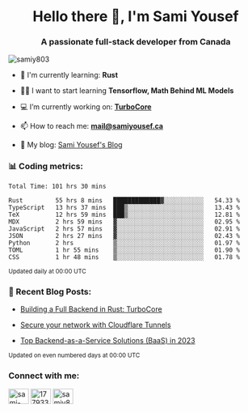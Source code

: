 <h1 align="center">Hello there 👋, I'm Sami Yousef</h1>
<h3 align="center">A passionate full-stack developer from Canada</h3>

<p align="left"> <img src="https://komarev.com/ghpvc/?username=samiy803&label=Profile%20views&color=0e75b6&style=flat" alt="samiy803" /> </p>

- 🌱 I'm currently learning: **Rust**

- 👨‍💻 I want to start learning **Tensorflow, Math Behind ML Models**

- 💻 I’m currently working on: **[TurboCore](https://github.com/samiy803/TurboCore)**

- 📫 How to reach me: **mail@samiyousef.ca**

- 📝 My blog: [Sami Yousef's Blog](https://blog.samiyousef.ca)

<h3 align="left">📊 Coding metrics:</h3>
<!--START_SECTION:waka-->

```text
Total Time: 101 hrs 30 mins

Rust         55 hrs 8 mins   █████████████▓░░░░░░░░░░░   54.33 %
TypeScript   13 hrs 37 mins  ███▒░░░░░░░░░░░░░░░░░░░░░   13.43 %
TeX          12 hrs 59 mins  ███▒░░░░░░░░░░░░░░░░░░░░░   12.81 %
MDX          2 hrs 59 mins   ▓░░░░░░░░░░░░░░░░░░░░░░░░   02.95 %
JavaScript   2 hrs 57 mins   ▓░░░░░░░░░░░░░░░░░░░░░░░░   02.91 %
JSON         2 hrs 27 mins   ▓░░░░░░░░░░░░░░░░░░░░░░░░   02.43 %
Python       2 hrs           ▒░░░░░░░░░░░░░░░░░░░░░░░░   01.97 %
TOML         1 hr 55 mins    ▒░░░░░░░░░░░░░░░░░░░░░░░░   01.90 %
CSS          1 hr 48 mins    ▒░░░░░░░░░░░░░░░░░░░░░░░░   01.78 %
```

<!--END_SECTION:waka-->
<sup>Updated daily at 00:00 UTC</sup>

<h3 align="left">📝 Recent Blog Posts:</h3>

<!-- BLOG-POST-LIST:START -->
- [Building a Full Backend in Rust: TurboCore](https://blog.samiyousef.ca/building-a-full-backend-in-rust-turbocore/)

- [Secure your network with Cloudflare Tunnels](https://blog.samiyousef.ca/secure-your-network-with-cloudflare-tunnels/)

- [Top Backend-as-a-Service Solutions &lpar;BaaS&rpar; in 2023](https://blog.samiyousef.ca/comparing-backend-as-a-service-solutions-a-complete-guide/)
<!-- BLOG-POST-LIST:END -->
<sup>Updated on even numbered days at 00:00 UTC</sup>

<h3 align="left">Connect with me:</h3>
<p align="left">
<a href="https://linkedin.com/in/sami-yousef" target="blank"><img align="center" src="https://raw.githubusercontent.com/rahuldkjain/github-profile-readme-generator/master/src/images/icons/Social/linked-in-alt.svg" alt="sami-yousef" height="30" width="40" /></a>
<a href="https://stackoverflow.com/users/17793354" target="blank"><img align="center" src="https://raw.githubusercontent.com/rahuldkjain/github-profile-readme-generator/master/src/images/icons/Social/stack-overflow.svg" alt="17793354" height="30" width="40" /></a>
<a href="https://www.leetcode.com/samiy8030" target="blank"><img align="center" src="https://raw.githubusercontent.com/rahuldkjain/github-profile-readme-generator/master/src/images/icons/Social/leet-code.svg" alt="samiy8030" height="30" width="40" /></a>
</p>
